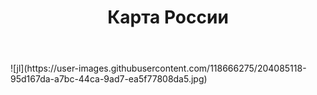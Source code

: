 <html lang='ru'>
  <head>
      <title>Гербы Росии проект по</title>
  </head>
  <body>
    <header>
      <h1> Карта России</h1>
    </header>
![jl](https://user-images.githubusercontent.com/118666275/204085118-95d167da-a7bc-44ca-9ad7-ea5f77808da5.jpg)
  </body>
</html>
